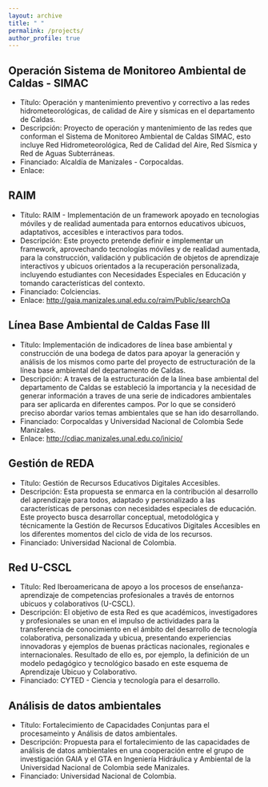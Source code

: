 ```yaml
---
layout: archive
title: " "
permalink: /projects/
author_profile: true
---
```




## Operación Sistema de Monitoreo Ambiental de Caldas - SIMAC

* Título: Operación y mantenimiento preventivo y correctivo a las redes hidrometeorológicas, de calidad de Aire y sísmicas en el departamento de Caldas.
* Descripción: Proyecto de operación y mantenimiento de las redes que conforman el Sistema de Monitoreo Ambiental de Caldas SIMAC, esto incluye Red Hidrometeorológica, Red de Calidad del Aire, Red Sísmica y Red de Aguas Subterráneas.
* Financiado: Alcaldía de Manizales - Corpocaldas.
* Enlace: <a href ="http://cdiac.manizales.unal.edu.co/sistema-alerta-temprana/MapaManizales" target="_blank"></a>

## RAIM

* Título: RAIM - Implementación de un framework apoyado en tecnologias móviles y de realidad aumentada para entornos educativos ubicuos, adaptativos, accesibles e interactivos para todos.
* Descripción: Este proyecto pretende definir e implementar un framework, aprovechando tecnologías móviles y de realidad aumentada, para la construcción, validación y publicación de objetos de aprendizaje interactivos y ubicuos orientados a la recuperación personalizada, incluyendo estudiantes con Necesidades Especiales en Educación y tomando características del contexto.
* Financiado: Colciencias.
* Enlace: <http://gaia.manizales.unal.edu.co/raim/Public/searchOa>

## Línea Base Ambiental de Caldas Fase III

* Título: Implementación de indicadores de línea base ambiental y construcción de una bodega de datos para apoyar la generación y análisis de los mismos como parte del proyecto de estructuración de la línea base ambiental del departamento de Caldas.
* Descripción: A traves de la estructuración de la línea base ambiental del departamento de Caldas se estableció la importancia y la necesidad de generar información a traves de una serie de indicadores ambientales para ser aplicarda en diferentes campos. Por lo que se consideró preciso abordar varios temas ambientales que se han ido desarrollando.
* Financiado: Corpocaldas y Universidad Nacional de Colombia Sede Manizales.
* Enlace: <http://cdiac.manizales.unal.edu.co/inicio/>

## Gestión de REDA

* Título: Gestión de Recursos Educativos Digitales Accesibles.
* Descripción: Esta propuesta se enmarca en la contribución al desarrollo del aprendizaje para todos, adaptado y personalizado a las características de personas con necesidades especiales de educación. Este proyecto busca desarrollar conceptual, metodológica y técnicamente la Gestión de Recursos Educativos Digitales Accesibles en los diferentes momentos del ciclo de vida de los recursos.
* Financiado: Universidad Nacional de Colombia.

## Red U-CSCL

* Título: Red Iberoamericana de apoyo a los procesos de enseñanza-aprendizaje de competencias profesionales a través de entornos ubicuos y colaborativos (U-CSCL).
* Descripción: El objetivo de esta Red es que académicos, investigadores y profesionales se unan en el impulso de actividades para la transferencia de conocimiento en el ámbito del desarrollo de tecnología colaborativa, personalizada y ubicua, presentando experiencias innovadoras y ejemplos de buenas prácticas nacionales, regionales e internacionales. Resultado de ello es, por ejemplo, la definición de un modelo pedagógico y tecnológico basado en este esquema de Aprendizaje Ubicuo y Colaborativo.
* Financiado: CYTED - Ciencia y tecnología para el desarrollo.

## Análisis de datos ambientales

* Título: Fortalecimiento de Capacidades Conjuntas para el procesameinto y Análisis de datos ambientales.
* Descripción: Propuesta para el fortalecimiento de las capacidades de análisis de datos ambientales en una cooperación entre el grupo de investigación GAIA y el GTA en Ingeniería Hidráulica y Ambiental de la Universidad Nacional de Colombia sede Manizales.
* Financiado: Universidad Nacional de Colombia.